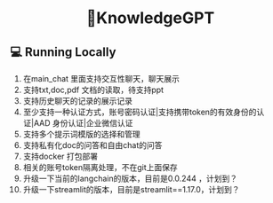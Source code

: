 <h1 align="center">
📖KnowledgeGPT
</h1>


## 💻 Running Locally

1. 在main_chat 里面支持交互性聊天，聊天展示
2. 支持txt,doc,pdf 文档的读取，待支持ppt
3. 支持历史聊天的记录的展示记录
4. 至少支持一种认证方式，账号密码认证|支持携带token的有效身份的认证|AAD 身份认证|企业微信认证
5. 支持多个提示词模版的选择和管理
6. 支持私有化doc的问答和自由chat的问答
7. 支持docker 打包部署
8. 相关的账号token隔离处理，不在git上面保存
9. 升级一下当前的langchain的版本，目前是0.0.244 ，计划到？
10. 升级一下streamlit的版本，目前是streamlit==1.17.0，计划到？

